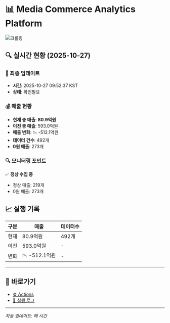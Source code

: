 # 📊 Media Commerce Analytics Platform

![크롤링](https://img.shields.io/badge/크롤링-확인필요-orange)

## 🔍 실시간 현황 (2025-10-27)

### 📍 최종 업데이트
- **시간**: 2025-10-27 09:52:37 KST
- **상태**: 확인필요

### 💰 매출 현황
- **현재 총 매출**: **80.9억원**
- **이전 총 매출**: 593.0억원
- **매출 변화**: 📉 -512.1억원
- **데이터 건수**: 492개
- **0원 매출**: 273개

### 🔍 모니터링 포인트

✅ **정상 수집 중**
- 정상 매출: 219개
- 0원 매출: 273개


## 📈 실행 기록

| 구분 | 매출 | 데이터수 |
|------|------|----------|
| 현재 | 80.9억원 | 492개 |
| 이전 | 593.0억원 | - |
| 변화 | 📉 -512.1억원 | - |

---

## 🔗 바로가기

- [⚙️ Actions](../../actions)
- [📝 실행 로그](../../actions/workflows/daily_scraping.yml)

---

*자동 업데이트: 매 시간*
